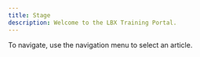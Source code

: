 ```yaml
---
title: Stage
description: Welcome to the LBX Training Portal.
---
```

To navigate, use the navigation menu to select an article.